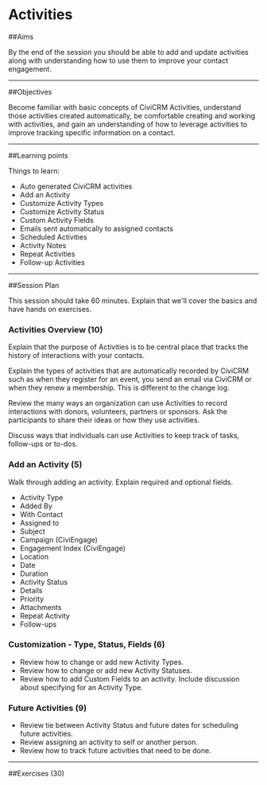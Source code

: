 # Activities

##Aims

By the end of the session you should be able to add and update activities along with understanding how to use them to improve your contact engagement.

---
##Objectives

Become familiar with basic concepts of CiviCRM Activities, understand those activities created automatically, be comfortable creating and working with activities, and gain an understanding of how to leverage activities to improve tracking specific information on a contact.

---
##Learning points

Things to learn:

* Auto generated CiviCRM activities
* Add an Activity
* Customize Activity Types
* Customize Activity Status
* Custom Activity Fields
* Emails sent automatically to assigned contacts
* Scheduled Activities
* Activity Notes
* Repeat Activities
* Follow-up Activities

---
##Session Plan

This session should take 60 minutes. Explain that we'll cover the basics and have hands on exercises.

### Activities Overview (10)

Explain that the purpose of Activities is to be central place that tracks the history of interactions with your contacts.

Explain the types of activities that are automatically recorded by CiviCRM such as when they register for an event, you send an email via CiviCRM or when they renew a membership. This is different to the change log.

Review the many ways an organization can use Activities to record interactions with donors, volunteers, partners or sponsors. Ask the participants to share their ideas or how they use activities.

Discuss ways that individuals can use Activities to keep track of tasks, follow-ups or to-dos.  

### Add an Activity (5)

Walk through adding an activity. Explain required and optional fields.

* Activity Type
* Added By
* With Contact
* Assigned to
* Subject
* Campaign (CiviEngage)
* Engagement Index (CiviEngage)
* Location
* Date
* Duration
* Activity Status
* Details
* Priority
* Attachments
* Repeat Activity
* Follow-ups

### Customization - Type, Status, Fields (6)

* Review how to change or add new Activity Types.
* Review how to change or add new Activity Statuses.
* Review how to add Custom Fields to an activity. Include discussion about specifying for an Activity Type.

### Future Activities (9)

* Review tie between Activity Status and future dates for scheduling future activities.
* Review assigning an activity to self or another person.
* Review how to track future activities that need to be done.

---
##Exercises (30)
